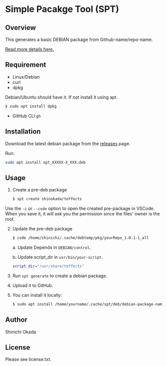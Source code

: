 # Simple Pacakge Tool (SPT)

## Overview

This generates a basic DEBIAN package from Github-name/repo-name.

[Read more details here.](https://betterprogramming.pub/how-to-create-a-basic-debian-package-927be001ad80)

## Requirement

- Linux/Debian
- curl
- dpkg

Debian/Ubuntu should have it. If not install it using apt.

```sh
$ sudo apt install dpkg
```

- GitHub CLI `gh`

## Installation

Download the latest debian package from the [releases](https://github.com/shinokada/spt/releases) page.

Run:

```sh
sudo apt install spt_XXXXX-X_XXX.deb
```

## Usage

1. Create a pre-deb package

   ```sh
   $ spt create shinokada/teffects
   ```

Use the `-c` or `--code` option to open the created pre-package in VSCode. When you save it, it will ask you the permission since the files' owner is the root.

2. Update the pre-deb package

   ```sh
   $ code /home/shinichi/.cache/debtemp/pkg/yourRepo_1.0.1-1_all
   ```

   a. Update Depends in `DEBIAN/control`.

   b. Update script_dir in `usr/bin/your-script`.

   ```bash
   script_dir="/usr/share/teffects"
   ```

3. Run `spt generate` to create a debian package.
4. Upload it to GitHub.
5. You can install it locally:

    ```sh
    $ sudo apt install /home/yourname/.cache/spt/deb/debian-package-name
    ```

## Author

Shinichi Okada

## License

Please see license.txt.
